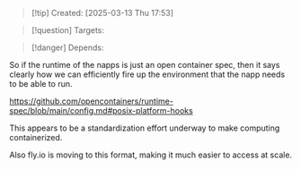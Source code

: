 
>[!tip] Created: [2025-03-13 Thu 17:53]

>[!question] Targets: 

>[!danger] Depends: 

So if the runtime of the napps is just an open container spec, then it says clearly how we can efficiently fire up the environment that the napp needs to be able to run.

https://github.com/opencontainers/runtime-spec/blob/main/config.md#posix-platform-hooks

This appears to be a standardization effort underway to make computing containerized.

Also fly.io is moving to this format, making it much easier to access at scale.